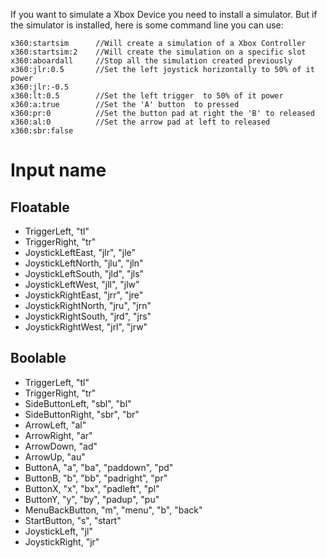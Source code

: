 
If you want to simulate a Xbox Device you need to install a simulator.
But if the simulator is installed, here is some command line you can use:
```
x360:startsim      //Will create a simulation of a Xbox Controller
x360:startsim:2    //Will create the simulation on a specific slot
x360:aboardall     //Stop all the simulation created previously
x360:jlr:0.5       //Set the left joystick horizontally to 50% of it power
x360:jlr:-0.5
x360:lt:0.5        //Set the left trigger  to 50% of it power
x360:a:true        //Set the 'A' button  to pressed
x360:pr:0          //Set the button pad at right the 'B' to released
x360:al:0          //Set the arrow pad at left to released
x360:sbr:false  
```

# Input name
## Floatable

- TriggerLeft, "tl"
- TriggerRight, "tr"
- JoystickLeftEast, "jlr", "jle"
- JoystickLeftNorth, "jlu", "jln"
- JoystickLeftSouth, "jld", "jls"
- JoystickLeftWest, "jll", "jlw"
- JoystickRightEast, "jrr", "jre"
- JoystickRightNorth, "jru", "jrn"
- JoystickRightSouth, "jrd", "jrs"
- JoystickRightWest, "jrl", "jrw"

## Boolable
- TriggerLeft,  "tl"
- TriggerRight,  "tr"
- SideButtonLeft,  "sbl", "bl"
- SideButtonRight,  "sbr", "br"
- ArrowLeft,  "al"
- ArrowRight,  "ar"
- ArrowDown,  "ad"
- ArrowUp, "au"
- ButtonA,  "a", "ba", "paddown", "pd"
- ButtonB,  "b", "bb", "padright", "pr"
- ButtonX,  "x", "bx", "padleft", "pl"
- ButtonY,  "y", "by", "padup", "pu"
- MenuBackButton, "m", "menu", "b", "back"
- StartButton, "s", "start"
- JoystickLeft,  "jl"
- JoystickRight,  "jr"